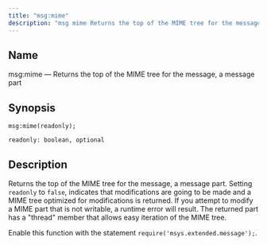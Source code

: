 ```yaml
---
title: "msg:mime"
description: "msg mime Returns the top of the MIME tree for the message a message part msg mime readonly Returns the top of the MIME tree for the message a message part Setting readonly to false indicates that modifications are going to be made and a MIME tree optimized for modifications..."
---
```


<a name="lua.ref.msg_mime"></a> 
## Name

msg:mime — Returns the top of the MIME tree for the message, a message part

<a name="idp25554496"></a> 
## Synopsis

`msg:mime(readonly);`

`readonly: boolean, optional`<a name="idp25557184"></a> 
## Description

Returns the top of the MIME tree for the message, a message part. Setting `readonly` to `false`, indicates that modifications are going to be made and a MIME tree optimized for modifications is returned. If you attempt to modify a MIME part that is not writable, a runtime error will result. The returned part has a "thread" member that allows easy iteration of the MIME tree.

Enable this function with the statement `require('msys.extended.message');`.